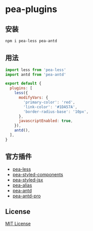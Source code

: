 # pea-plugins

## 安装

```sh
npm i pea-less pea-antd
```

## 用法

```js
import less from 'pea-less'
import antd from 'pea-antd'

export default {
  plugins: [
    less({
      modifyVars: {
        'primary-color': 'red',
        'link-color': '#1DA57A',
        'border-radius-base': '10px',
      },
      javascriptEnabled: true,
    }),
    antd(),
  ],
}
```

## 官方插件

- [pea-less](https://github.com/pea-team/pea-plugins/tree/master/packages/pea-less)
- [pea-styled-components](https://github.com/pea-team/pea-plugins/tree/master/packages/pea-styled-components)
- [pea-styled-jsx](https://github.com/pea-team/pea-plugins/tree/master/packages/pea-styled-jsx)
- [pea-alias](https://github.com/pea-team/pea-plugins/tree/master/packages/pea-alias)
- [pea-antd](https://github.com/pea-team/pea-plugins/tree/master/packages/pea-antd)
- [pea-antd-pro](https://github.com/pea-team/pea-plugins/tree/master/packages/pea-antd-pro)

## License

[MIT License](https://github.com/pea-team/pea-plugins/blob/master/LICENSE)
